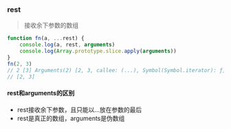 ### rest

> 接收余下参数的数组

```js
function fn(a, ...rest) {
    console.log(a, rest, arguments)
    console.log(Array.prototype.slice.apply(arguments))
}
fn(2, 3)
// 2 [3] Arguments(2) [2, 3, callee: (...), Symbol(Symbol.iterator): ƒ]
// [2, 3]
```

#### rest和arguments的区别

* rest接收余下参数，且只能以...放在参数的最后
* rest是真正的数组，arguments是伪数组



